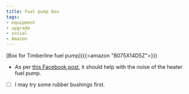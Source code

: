 ```yaml
---
title: Fuel pump box
tags:
- equipment
- upgrade
- social
- Amazon
---
```

[Box for Timberline fuel pump]({{<amazon "B075X14D5Z">}})
- As per [this Facebook post](https://www.facebook.com/groups/399267275508711/posts/541588447943259/), it should help with the noise of the heater fuel pump.
- [ ] I may try some rubber bushings first.
